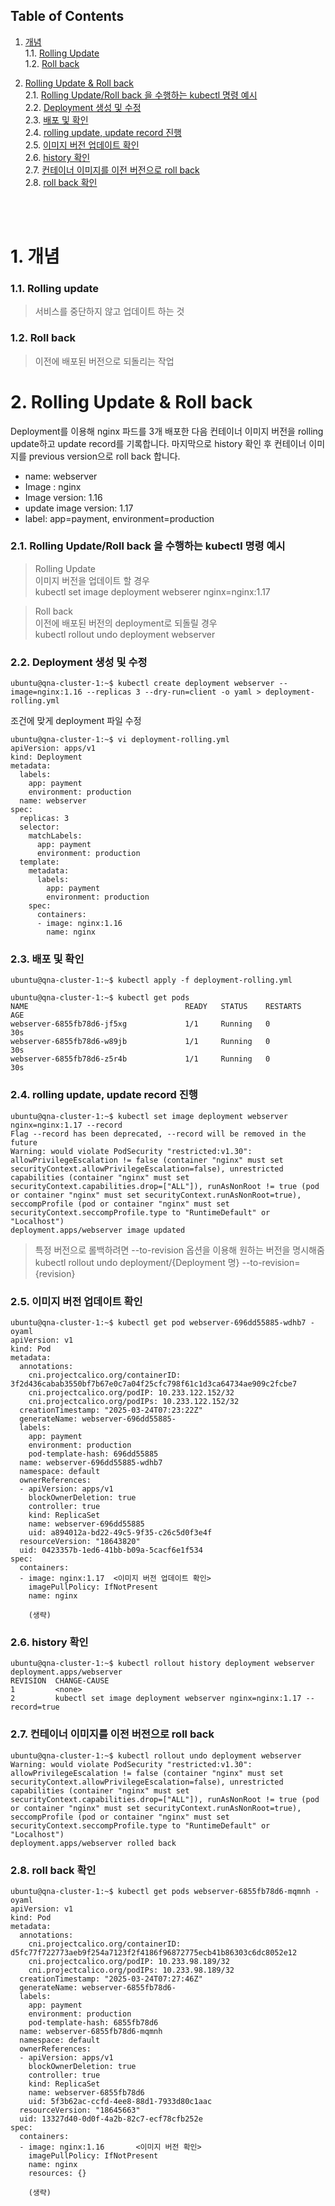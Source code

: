 ## Table of Contents

1. [개념](#1)<br>
  1.1. [Rolling Update](#1.1)<br>
  1.2. [Roll back](#1.2)<br>

2. [Rolling Update & Roll back](#2)<br>
  2.1. [Rolling Update/Roll back 을 수행하는 kubectl 명령 예시](#2.1)<br>
  2.2. [Deployment 생성 및 수정](#2.2)<br>
  2.3. [배포 및 확인](#2.3)<br>
  2.4. [rolling update, update record 진행](#2.4)<br>
  2.5. [이미지 버전 업데이트 확인](#2.5)<br>
  2.6. [history 확인](#2.6)<br>
  2.7. [컨테이너 이미지를 이전 버전으로 roll back](#2.7)<br>
  2.8. [roll back 확인](#2.8)<br>

<br>
<br>




# <div id='1'> 1. 개념

### <div id='1.1'> 1.1. Rolling update
> 서비스를 중단하지 않고 업데이트 하는 것

### <div id='1.2'> 1.2. Roll back
> 이전에 배포된 버전으로 되돌리는 작업


# <div id='2'> 2. Rolling Update & Roll back <br>

Deployment를 이용해 nginx 파드를 3개 배포한 다음 컨테이너 이미지 버전을 rolling update하고 update record를 기록합니다. 마지막으로 history 확인 후 컨테이너 이미지를 previous version으로 roll back 합니다.

- name: webserver
- Image : nginx
- Image version: 1.16
- update image version: 1.17
- label: app=payment, environment=production


### <div id='2.1'> 2.1. Rolling Update/Roll back 을 수행하는 kubectl 명령 예시 <br>

> Rolling Update <br>
> 이미지 버전을 업데이트 할 경우 <br>
> kubectl set image deployment webserer nginx=nginx:1.17 

> Roll back <br>
> 이전에 배포된 버전의 deployment로 되돌릴 경우 <br>
> kubectl rollout undo deployment webserver


### <div id='2.2'> 2.2. Deployment 생성 및 수정 <br>

```
ubuntu@qna-cluster-1:~$ kubectl create deployment webserver --image=nginx:1.16 --replicas 3 --dry-run=client -o yaml > deployment-rolling.yml
```

조건에 맞게 deployment 파일 수정
```
ubuntu@qna-cluster-1:~$ vi deployment-rolling.yml
apiVersion: apps/v1
kind: Deployment
metadata:
  labels:
    app: payment
    environment: production
  name: webserver
spec:
  replicas: 3
  selector:
    matchLabels:
      app: payment
      environment: production
  template:
    metadata:
      labels:
        app: payment
        environment: production
    spec:
      containers:
      - image: nginx:1.16
        name: nginx
```

### <div id='2.3'> 2.3. 배포 및 확인 <br>
```
ubuntu@qna-cluster-1:~$ kubectl apply -f deployment-rolling.yml

ubuntu@qna-cluster-1:~$ kubectl get pods
NAME                                   READY   STATUS    RESTARTS       AGE
webserver-6855fb78d6-jf5xg             1/1     Running   0              30s
webserver-6855fb78d6-w89jb             1/1     Running   0              30s
webserver-6855fb78d6-z5r4b             1/1     Running   0              30s
```

### <div id='2.4'> 2.4. rolling update, update record 진행 <br>

```
ubuntu@qna-cluster-1:~$ kubectl set image deployment webserver nginx=nginx:1.17 --record
Flag --record has been deprecated, --record will be removed in the future
Warning: would violate PodSecurity "restricted:v1.30": allowPrivilegeEscalation != false (container "nginx" must set securityContext.allowPrivilegeEscalation=false), unrestricted capabilities (container "nginx" must set securityContext.capabilities.drop=["ALL"]), runAsNonRoot != true (pod or container "nginx" must set securityContext.runAsNonRoot=true), seccompProfile (pod or container "nginx" must set securityContext.seccompProfile.type to "RuntimeDefault" or "Localhost")
deployment.apps/webserver image updated
```

> 특정 버전으로 롤백하려면 --to-revision 옵션을 이용해 원하는 버전을 명시해줌
kubectl rollout undo deployment/{Deployment 명} --to-revision={revision}

### <div id='2.5'> 2.5. 이미지 버전 업데이트 확인 <br>

```
ubuntu@qna-cluster-1:~$ kubectl get pod webserver-696dd55885-wdhb7 -oyaml
apiVersion: v1
kind: Pod
metadata:
  annotations:
    cni.projectcalico.org/containerID: 3f2d436cabab3550bf7b67e0c7a04f25cfc798f61c1d3ca64734ae909c2fcbe7
    cni.projectcalico.org/podIP: 10.233.122.152/32
    cni.projectcalico.org/podIPs: 10.233.122.152/32
  creationTimestamp: "2025-03-24T07:23:22Z"
  generateName: webserver-696dd55885-
  labels:
    app: payment
    environment: production
    pod-template-hash: 696dd55885
  name: webserver-696dd55885-wdhb7
  namespace: default
  ownerReferences:
  - apiVersion: apps/v1
    blockOwnerDeletion: true
    controller: true
    kind: ReplicaSet
    name: webserver-696dd55885
    uid: a894012a-bd22-49c5-9f35-c26c5d0f3e4f
  resourceVersion: "18643820"
  uid: 0423357b-1ed6-41bb-b09a-5cacf6e1f534
spec:
  containers:
  - image: nginx:1.17  <이미지 버전 업데이트 확인>
    imagePullPolicy: IfNotPresent
    name: nginx

    (생략)
```



### <div id='2.6'> 2.6. history 확인 <br>

```
ubuntu@qna-cluster-1:~$ kubectl rollout history deployment webserver
deployment.apps/webserver 
REVISION  CHANGE-CAUSE
1         <none>
2         kubectl set image deployment webserver nginx=nginx:1.17 --record=true
```

### <div id='2.7'> 2.7. 컨테이너 이미지를 이전 버전으로 roll back <br>
```
ubuntu@qna-cluster-1:~$ kubectl rollout undo deployment webserver
Warning: would violate PodSecurity "restricted:v1.30": allowPrivilegeEscalation != false (container "nginx" must set securityContext.allowPrivilegeEscalation=false), unrestricted capabilities (container "nginx" must set securityContext.capabilities.drop=["ALL"]), runAsNonRoot != true (pod or container "nginx" must set securityContext.runAsNonRoot=true), seccompProfile (pod or container "nginx" must set securityContext.seccompProfile.type to "RuntimeDefault" or "Localhost")
deployment.apps/webserver rolled back
```

### <div id='2.8'> 2.8. roll back 확인 <br>
```
ubuntu@qna-cluster-1:~$ kubectl get pods webserver-6855fb78d6-mqmnh -oyaml
apiVersion: v1
kind: Pod
metadata:
  annotations:
    cni.projectcalico.org/containerID: d5fc77f722773aeb9f254a7123f2f4186f96872775ecb41b86303c6dc8052e12
    cni.projectcalico.org/podIP: 10.233.98.189/32
    cni.projectcalico.org/podIPs: 10.233.98.189/32
  creationTimestamp: "2025-03-24T07:27:46Z"
  generateName: webserver-6855fb78d6-
  labels:
    app: payment
    environment: production
    pod-template-hash: 6855fb78d6
  name: webserver-6855fb78d6-mqmnh
  namespace: default
  ownerReferences:
  - apiVersion: apps/v1
    blockOwnerDeletion: true
    controller: true
    kind: ReplicaSet
    name: webserver-6855fb78d6
    uid: 5f3b62ac-ccfd-4ee8-88d1-7933d80c1aac
  resourceVersion: "18645663"
  uid: 13327d40-0d0f-4a2b-82c7-ecf78cfb252e
spec:
  containers:
  - image: nginx:1.16       <이미지 버전 확인>
    imagePullPolicy: IfNotPresent
    name: nginx
    resources: {}

    (생략)
```
